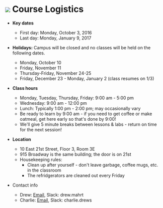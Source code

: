 # ![](https://ga-dash.s3.amazonaws.com/production/assets/logo-9f88ae6c9c3871690e33280fcf557f33.png) Course Logistics

- **Key dates**
  - First day: Monday, October 3, 2016
  - Last day: Monday, January 9, 2017


- **Holidays:** Campus will be closed and no classes will be held on the following dates.
  - Monday, October 10
  - Friday, November 11
  - Thursday-Friday, November 24-25
  - Friday, December 23 - Monday, January 2 (class resumes on 1/3)


- **Class hours**
  - Monday, Tuesday, Thursday, Friday: 9:00 am - 5:00 pm
  - Wednesday: 9:00 am - 12:00 pm
  - Lunch: Typically 1:00 pm - 2:00 pm; may occasionally vary
  - Be ready to learn by 9:00 am - if you need to get coffee or make oatmeal, get here early so that's done by 9:00!
  - We'll give 5 minute breaks between lessons & labs - return on time for the next session!


- **Location**
  - 10 East 21st Street, Floor 3, Room 3E
  - 915 Broadway is the same building; the door is on 21st
  - Housekeeping rules:
    - Clean up after yourself - don't leave garbage, coffee mugs, etc. in the classroom
    - The refridgerators are cleaned out every Friday


- Contact info
  - Drew: [Email](mailto:drew.mahrt@generalassemb.ly), Slack: drew.mahrt
  - Charlie: [Email](mailto:charles.drews@generalassemb.ly), Slack: charlie.drews
